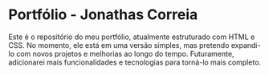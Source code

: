 # Portfólio - Jonathas Correia

Este é o repositório do meu portfólio, atualmente estruturado com HTML e CSS. No momento, ele está em uma versão simples, mas pretendo expandi-lo com novos projetos e melhorias ao longo do tempo. Futuramente, adicionarei mais funcionalidades e tecnologias para torná-lo mais completo.
